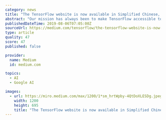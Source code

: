 ```yaml
---
category: news
title: "The TensorFlow website is now available in Simplified Chinese, Japanese, and Korean"
abstract: "Our mission has always been to make TensorFlow accessible to everyone. No matter your familiarity with machine learning or where you live in the world, TensorFlow is your flexible solution to ..."
publishedDateTime: 2019-08-06T07:05:00Z
sourceUrl: https://medium.com/tensorflow/the-tensorflow-website-is-now-available-in-simplified-chinese-japanese-and-korean-4f38231506b
type: article
quality: 47
score: 47
published: false

provider:
  name: Medium
  id: medium.com

topics:
  - AI
  - Google AI

images:
  - url: https://miro.medium.com/max/1200/1*sm_hrtWpby-4QtDoXLESDg.jpeg
    width: 1200
    height: 695
    title: "The TensorFlow website is now available in Simplified Chinese, Japanese, and Korean"
---
```

